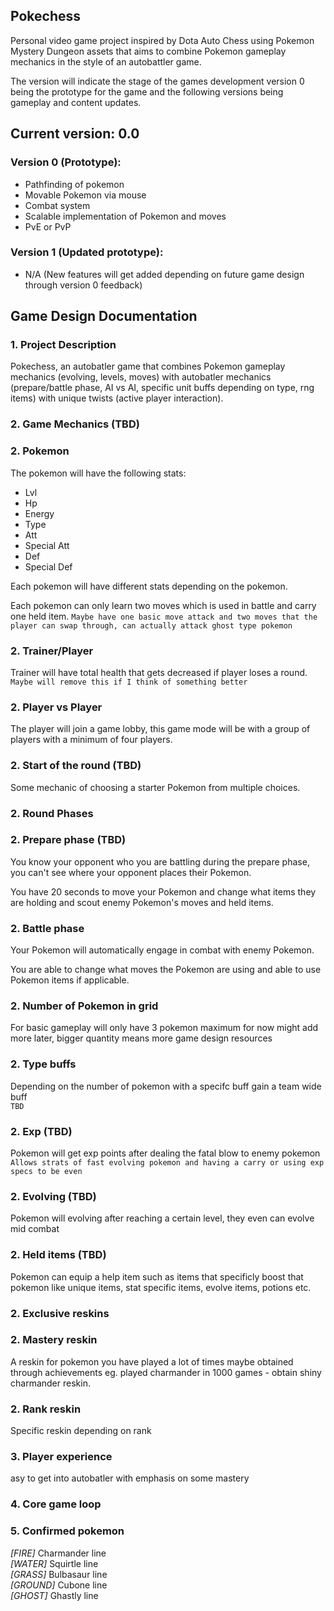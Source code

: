 ## Pokechess

Personal video game project inspired by Dota Auto Chess using Pokemon Mystery Dungeon assets that aims to combine Pokemon gameplay mechanics in the style of an autobattler game.

The version will indicate the stage of the games development version 0 being the prototype for the game and the following versions being gameplay and content updates.

## Current version: 0.0

### Version 0 (Prototype):
- Pathfinding of pokemon  
- Movable Pokemon via mouse  
- Combat system  
- Scalable implementation of Pokemon and moves  
- PvE or PvP  

### Version 1 (Updated prototype):  
- N/A (New features will get added depending on future game design through
    version 0 feedback)

## Game Design Documentation

### 1. Project Description

Pokechess, an autobatler game that combines Pokemon gameplay mechanics (evolving, levels, moves) with autobatler mechanics (prepare/battle phase, AI vs AI, specific unit buffs depending on type, rng items) with unique twists (active player interaction).

### 2. Game Mechanics (TBD)

### 2. Pokemon

The pokemon will have the following stats:
- Lvl
- Hp
- Energy
- Type
- Att
- Special Att
- Def
- Special Def

Each pokemon will have different stats depending on the pokemon.

Each pokemon can only learn two moves which is used in battle and carry one held item.
`Maybe have one basic move attack and two moves that the player can swap through, can actually attack ghost type pokemon`

### 2. Trainer/Player

Trainer will have total health that gets decreased if player loses a round.  
`Maybe will remove this if I think of something better`

### 2. Player vs Player

The player will join a game lobby, this game mode will be with a group of players with a minimum of four players.

### 2. Start of the round (TBD)

Some mechanic of choosing a starter Pokemon from multiple choices.

### 2. Round Phases

### 2. Prepare phase (TBD)

You know your opponent who you are battling during the prepare phase, you can't see where your opponent places their Pokemon.

You have 20 seconds to move your Pokemon and change what items they are holding and scout enemy Pokemon's moves and held items.

### 2. Battle phase

Your Pokemon will automatically engage in combat with enemy Pokemon.

You are able to change what moves the Pokemon are using and able to use Pokemon items if applicable.

### 2. Number of Pokemon in grid

For basic gameplay will only have 3 pokemon maximum for now might add more later, bigger quantity means more game design resources

### 2. Type buffs

Depending on the number of pokemon with a specifc buff gain a team wide buff  
`TBD`

### 2. Exp (TBD)

Pokemon will get exp points after dealing the fatal blow to enemy pokemon  
`Allows strats of fast evolving pokemon and having a carry or using exp specs to be even`

### 2. Evolving (TBD)

Pokemon will evolving after reaching a certain level, they even can evolve mid combat

### 2. Held items (TBD)

Pokemon can equip a help item such as items that specificly boost that pokemon like unique items, stat specific items, evolve items, potions etc.

### 2. Exclusive reskins

### 2. Mastery reskin

A reskin for pokemon you have played a lot of times maybe obtained through achievements eg. played charmander in 1000 games - obtain shiny charmander reskin.

### 2. Rank reskin

Specific reskin depending on rank

### 3. Player experience

asy to get into autobatler with emphasis on some mastery

### 4. Core game loop

### 5. Confirmed pokemon
  
*[FIRE]* Charmander line  
*[WATER]* Squirtle line  
*[GRASS]* Bulbasaur line  
*[GROUND]* Cubone line  
*[GHOST]* Ghastly line  

